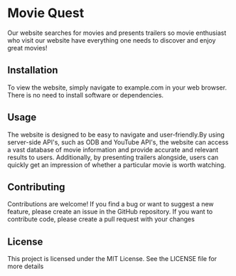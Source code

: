 # Movie Quest
Our website searches for movies and presents trailers so movie enthusiast who visit our website have everything one  needs to discover and enjoy great movies! 
## Installation
To view the website, simply navigate to example.com in your web browser. There is no need to install software or dependencies.
## Usage
The website is designed to be easy to navigate and user-friendly.By using server-side API's, such as ODB and YouTube API's, the website can access a vast database of movie information and provide accurate and relevant results to users. Additionally, by presenting trailers alongside, users can quickly get an impression of whether a particular movie is worth watching.
## Contributing
Contributions are welcome! If you find a bug or want to suggest a new feature, please create an issue in the GitHub repository. If you want to contribute code, please create a pull request with your changes
## License
This project is licensed under the MIT License. See the LICENSE file for more details

